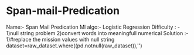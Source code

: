 # Span-mail-Predication
Name:- Span Mail Predication Ml algo:- Logistic Regression  Difficulty : - 1)null string problem                 2)convert words into meaningfull numerical  Solution :-  1)#replace the mission values with null string     dataset=raw_dataset.where((pd.notnull(raw_dataset)),'')
